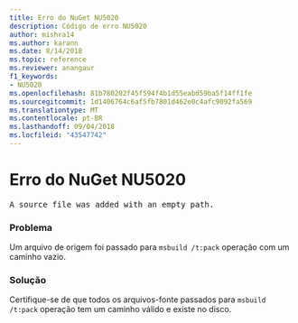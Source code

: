 ```yaml
---
title: Erro do NuGet NU5020
description: Código de erro NU5020
author: mishra14
ms.author: karann
ms.date: 8/14/2018
ms.topic: reference
ms.reviewer: anangaur
f1_keywords:
- NU5020
ms.openlocfilehash: 81b780202f45f594f4b1d55eabd59ba5f14ff1fe
ms.sourcegitcommit: 1d1406764c6af5fb7801d462e0c4afc9092fa569
ms.translationtype: MT
ms.contentlocale: pt-BR
ms.lasthandoff: 09/04/2018
ms.locfileid: "43547742"
---
```

# <a name="nuget-error-nu5020"></a>Erro do NuGet NU5020
<pre>A source file was added with an empty path.</pre>

### <a name="issue"></a>Problema

Um arquivo de origem foi passado para `msbuild /t:pack` operação com um caminho vazio.


### <a name="solution"></a>Solução

Certifique-se de que todos os arquivos-fonte passados para `msbuild /t:pack` operação tem um caminho válido e existe no disco.

